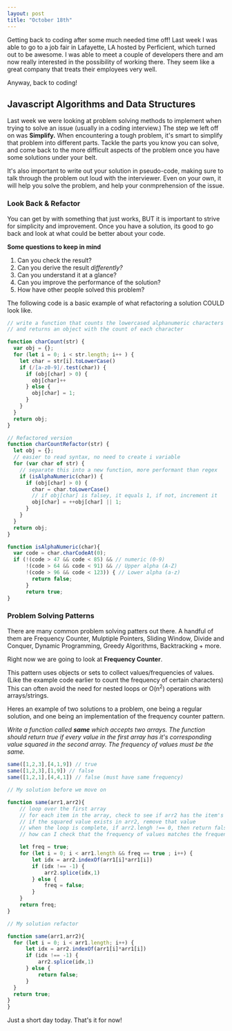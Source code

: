 ```yaml
---
layout: post
title: "October 18th"
---
```

Getting back to coding after some much needed time off! Last week I was able to go to a job fair in Lafayette, LA hosted by Perficient, which turned out to be awesome. I was able to meet a couple of developers there and am now really interested in the possibility of working there. They seem like a great company that treats their employees very well.

Anyway, back to coding!
<!--more-->

## Javascript Algorithms and Data Structures
Last week we were looking at problem solving methods to implement when trying to solve an issue (usually in a coding interview.) The step we left off on was **Simplify.** When encountering a tough problem, it's smart to simplify that problem into different parts. Tackle the parts you know you can solve, and come back to the more difficult aspects of the problem once you have some solutions under your belt.

It's also important to write out your solution in pseudo-code, making sure to talk through the problem out loud with the interviewer. Even on your own, it will help you solve the problem, and help your conmprehension of the issue.

### Look Back & Refactor
You can get by with something that just works, BUT it is important to strive for simplicity and improvement. Once you have a solution, its good to go back and look at what could be better about your code.

**Some questions to keep in mind**
1. Can you check the result?
2. Can you derive the result _differently?_
3. Can you understand it at a glance?
4. Can you improve the performance of the solution?
5. How have other people solved this problem?

The following code is a basic example of what refactoring a solution COULD look like.
```javascript
// write a function that counts the lowercased alphanumeric characters of a string
// and returns an object with the count of each character

function charCount(str) {
  var obj = {};
  for (let i = 0; i < str.length; i++ ) {
    let char = str[i].toLowerCase()
    if (/[a-z0-9]/.test(char)) {
      if (obj[char] > 0) {
        obj[char]++
      } else {
        obj[char] = 1;
      }
    }
  }
  return obj;
}

// Refactored version
function charCountRefactor(str) {
  let obj = {};
  // easier to read syntax, no need to create i variable
  for (var char of str) {
    // separate this into a new function, more performant than regex
    if (isAlphaNumeric(char)) {
      if (obj[char] > 0) {
        char = char.toLowerCase()
        // if obj[char] is falsey, it equals 1, if not, increment it
        obj[char] = ++obj[char] || 1;
      }
    }
  }
  return obj;
}

function isAlphaNumeric(char){
  var code = char.charCodeAt(0);
  if (!(code > 47 && code < 85) && // numeric (0-9)
      !(code > 64 && code < 91) && // Upper alpha (A-Z)
      !(code > 96 && code < 123)) { // Lower alpha (a-z)
        return false;
      }
      return true;
}
```
### Problem Solving Patterns
There are many common problem solving patters out there. A handful of them are Frequency Counter, Mulptiple Pointers, Sliding Window, Divide and Conquer, Dynamic Programming, Greedy Algorithms, Backtracking + more.

Right now we are going to look at **Frequency Counter**.

This pattern uses objects or sets to collect values/frequencies of values. (Like the example code earlier to count the frequency of certain characters) This can often avoid the need for nested loops or O(n<sup>2</sup>) operations with arrays/strings.

Heres an example of two solutions to a problem, one being a regular solution, and one being an implementation of the frequency counter pattern.

_Write a function called **same** which accepts two arrays. The function should return true if every value in the first array has it's corresponding value squared in the second array. The frequency of values must be the same._
```javascript
same([1,2,3],[4,1,9]) // true
same([1,2,3],[1,9]) // false
same([1,2,1],[4,4,1]) // false (must have same frequency)

// My solution before we move on

function same(arr1,arr2){
    // loop over the first array
    // for each item in the array, check to see if arr2 has the item's squared value in that array
    // if the squared value exists in arr2, remove that value
    // when the loop is complete, if arr2.lengh !== 0, then return false because it didnt completely match the frequency of squared values as needed
    // how can I check that the frequency of values matches the frequency of the squared values

    let freq = true;
    for (let i = 0; i < arr1.length && freq == true ; i++) {
        let idx = arr2.indexOf(arr1[i]*arr1[i])
        if (idx !== -1) {
            arr2.splice(idx,1)
        } else {
            freq = false;
        }
    }
    return freq;
}

// My solution refactor

function same(arr1,arr2){
  for (let i = 0; i < arr1.length; i++) {
      let idx = arr2.indexOf(arr1[i]*arr1[i])
      if (idx !== -1) {
          arr2.splice(idx,1)
      } else {
          return false;
      }
  }
  return true;
}
}
```
Just a short day today. That's it for now!
